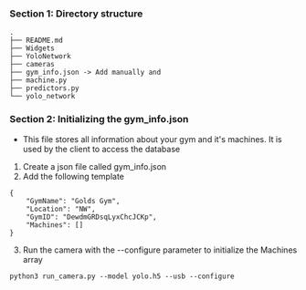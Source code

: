 ### Section 1: Directory structure
```
.
├── README.md
├── Widgets
├── YoloNetwork
├── cameras
├── gym_info.json -> Add manually and 
├── machine.py
├── predictors.py
└── yolo_network
```

### Section 2: Initializing the gym_info.json
- This file stores all information about your gym and it's machines. It is used by the client to access the database
1. Create a json file called gym_info.json
2. Add the following template
```
{
    "GymName": "Golds Gym",
    "Location": "NW",
    "GymID": "DewdmGRDsqLyxChcJCKp",
    "Machines": []
}
```
3. Run the camera with the --configure parameter to initialize the Machines array
```
python3 run_camera.py --model yolo.h5 --usb --configure
```
